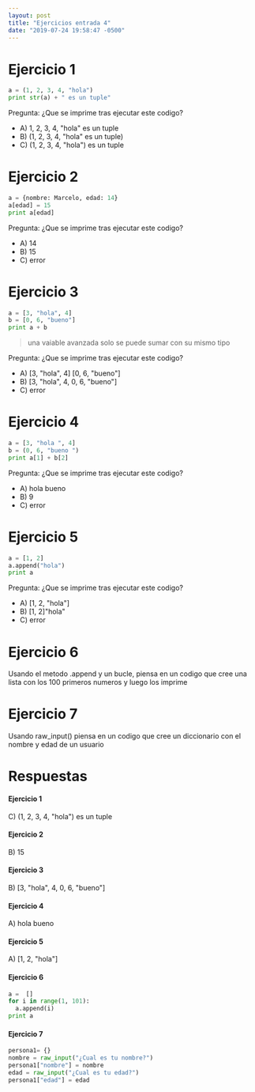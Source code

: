 ```yaml
---
layout: post
title: "Ejercicios entrada 4"
date: "2019-07-24 19:58:47 -0500"
---
```


# Ejercicio 1

```python
a = (1, 2, 3, 4, "hola")
print str(a) + " es un tuple"
```

Pregunta: ¿Que se imprime tras ejecutar este codigo?
* A) 1, 2, 3, 4, "hola" es un tuple
* B) (1, 2, 3, 4, "hola" es un tuple)
* C) (1, 2, 3, 4, "hola") es un tuple

# Ejercicio 2

```python
a = {nombre: Marcelo, edad: 14}
a[edad] = 15
print a[edad]
```


Pregunta: ¿Que se imprime tras ejecutar este codigo?
* A) 14
* B) 15
* C) error

# Ejercicio 3

```python
a = [3, "hola", 4]
b = [0, 6, "bueno"]
print a + b
```
> una vaiable avanzada solo se puede sumar con su mismo tipo

Pregunta: ¿Que se imprime tras ejecutar este codigo?
* A) [3, "hola", 4] [0, 6, "bueno"]
* B) [3, "hola", 4, 0, 6, "bueno"]
* C) error

# Ejercicio 4

```python
a = [3, "hola ", 4]
b = (0, 6, "bueno ")
print a[1] + b[2]
```

Pregunta: ¿Que se imprime tras ejecutar este codigo?
* A) hola bueno
* B) 9
* C) error

# Ejercicio 5

```python
a = [1, 2]
a.append("hola")
print a
```

Pregunta: ¿Que se imprime tras ejecutar este codigo?
* A) [1, 2, "hola"]
* B) [1, 2]"hola"
* C) error

# Ejercicio 6

Usando el metodo .append y un bucle, piensa en un codigo que cree una lista con los 100 primeros numeros y luego los imprime

# Ejercicio 7

Usando raw_input() piensa en un codigo que cree un diccionario con el nombre y edad de un usuario

# Respuestas

#### Ejercicio 1

C) (1, 2, 3, 4, "hola") es un tuple

#### Ejercicio 2

B) 15

#### Ejercicio 3

B) [3, "hola", 4, 0, 6, "bueno"]

#### Ejercicio 4

A) hola bueno

#### Ejercicio 5

A) [1, 2, "hola"]

#### Ejercicio 6

```python
a =  []
for i in range(1, 101):
  a.append(i)
print a
```

#### Ejercicio 7

```python
persona1= {}
nombre = raw_input("¿Cual es tu nombre?")
persona1["nombre"] = nombre
edad = raw_input("¿Cual es tu edad?")
persona1["edad"] = edad
```
